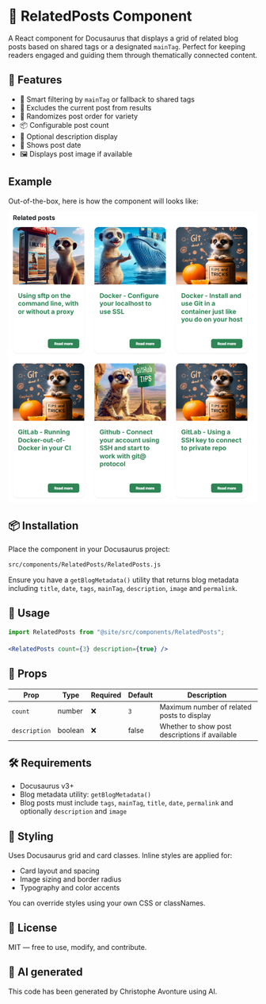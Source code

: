 # 🔗 RelatedPosts Component

A React component for Docusaurus that displays a grid of related blog posts based on shared tags or a designated `mainTag`. Perfect for keeping readers engaged and guiding them through thematically connected content.

## 🚀 Features

* 🧠 Smart filtering by `mainTag` or fallback to shared tags
* 🧹 Excludes the current post from results
* 🎲 Randomizes post order for variety
* 📦 Configurable post count
* 📝 Optional description display
* 📅 Shows post date
* 🖼️ Displays post image if available

## Example

Out-of-the-box, here is how the component will looks like:

![Example](sample.png)

## 📦 Installation

Place the component in your Docusaurus project:

```bash
src/components/RelatedPosts/RelatedPosts.js
```

Ensure you have a `getBlogMetadata()` utility that returns blog metadata including `title`, `date`, `tags`, `mainTag`, `description`, `image` and `permalink`.

## 🧪 Usage

```jsx
import RelatedPosts from "@site/src/components/RelatedPosts";

<RelatedPosts count={3} description={true} />
```

## 🧾 Props

| Prop | Type | Required | Default | Description |
| --- | --- | --- | --- | --- |
| `count` | number | ❌ | `3` | Maximum number of related posts to display |
| `description` | boolean | ❌ | false | Whether to show post descriptions if available |

## 🛠️ Requirements

* Docusaurus v3+
* Blog metadata utility: `getBlogMetadata()`
* Blog posts must include `tags`, `mainTag`, `title`, `date`, `permalink` and optionally `description` and `image`

## 🎨 Styling

Uses Docusaurus grid and card classes. Inline styles are applied for:

* Card layout and spacing
* Image sizing and border radius
* Typography and color accents

You can override styles using your own CSS or classNames.

## 📄 License

MIT — free to use, modify, and contribute.

## 💬 AI generated

This code has been generated by Christophe Avonture using AI.
